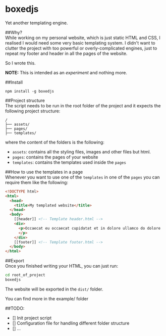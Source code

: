 # boxedjs
Yet another templating engine.

##Why?  
While working on my personal website, which is just static HTML and CSS, I realised I would need some very basic templating system.
I didn't want to clutter the project with too powerful or overly-complicated engines, just to repeat my footer and header in all the pages of the website.

So I wrote this.

**NOTE:** This is intended as an *experiment* and nothing more.


##Install  

`npm install -g boxedjs`

##Project structure  
The script needs to be run in the root folder of the project and it expects the following project structure:
```
/
├── assets/
├── pages/
├── templates/
```
where the content of the folders is the following:
- `assets`: contains all the styling files, images and other files but html.
- `pages`: contains the pages of your website
- `templates`: contains the templates used inside the `pages`

##How to use the templates in a page  
Whenever you want to use one of the `templates` in one of the `pages` you can require them like the following:
```html
<!DOCTYPE html>
<html>
  <head>
    <title>My templated website</title>
  </head>
  <body>
    [[header]] <!-- Template header.html -->
    <div>
      <p>Occaecat eu occaecat cupidatat et in dolore ullamco do dolore laboris magna deserunt in fugiat aute irure occaecat veniam tempor fugiat qui cillum ad aliquip dolore labore pariatur ut dolore est sit minim amet irure.
      </p>
    </div>
    [[footer]] <!-- Template footer.html -->
  </body>
</html>

```

##Export  
Once you finished writing your HTML, you can just run:
```bash
cd root_of_project
boxedjs
```
The website will be exported in the `dist/` folder.

You can find more in the example/ folder

##TODO:  
- [] Init project script
- [] Configuration file for handling different folder structure
- [] ...

